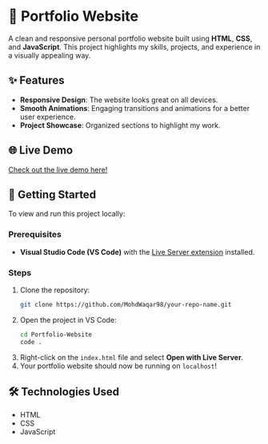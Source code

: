 
# 💼 Portfolio Website

A clean and responsive personal portfolio website built using **HTML**, **CSS**, and **JavaScript**. This project highlights my skills, projects, and experience in a visually appealing way.

## ✨ Features
- **Responsive Design**: The website looks great on all devices.
- **Smooth Animations**: Engaging transitions and animations for a better user experience.
- **Project Showcase**: Organized sections to highlight my work.

## 🌐 Live Demo
[Check out the live demo here!](https://waqargoku.netlify.app/)

## 🚀 Getting Started

To view and run this project locally:

### Prerequisites
- **Visual Studio Code (VS Code)** with the [Live Server extension](https://marketplace.visualstudio.com/items?itemName=ritwickdey.LiveServer) installed.

### Steps
1. Clone the repository:
   ```bash
   git clone https://github.com/MohdWaqar98/your-repo-name.git
   ```
2. Open the project in VS Code:
   ```bash
   cd Portfolio-Website
   code .
   ```
3. Right-click on the `index.html` file and select **Open with Live Server**.
4. Your portfolio website should now be running on `localhost`!

## 🛠️ Technologies Used
- HTML
- CSS
- JavaScript
